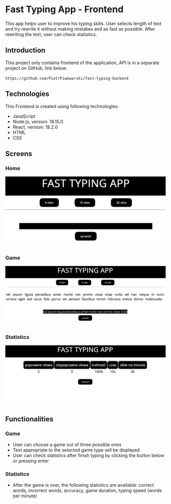 # Fast Typing App - Frontend
This app helps user to improve his typing skills. User selects length of text and try rewrite it without making mistakes
and as fast as possible. After rewriting the text, user can check statistics.

## Introduction
This project only contains frontend of the application, API is in a separate project on GitHub, link below:

`https://github.com/PiotrPiwowarski/fast-typing-backend`

## Technologies
This Frontend is created using following technologies:
* JavaScript
* Node.js, version: 18.15.0
* React, version: 18.2.0
* HTML
* CSS

## Screens
### Home
![home](./img/home.jpeg)

### Game
![game](./img/game.jpeg)

### Statistics
![statistics](./img/statistics.jpeg)

## Functionalities
### Game
* User can choose a game out of three possible ones
* Text appropriate to the selected game type will be displayed
* User can check statistics after finish typing by clicking the button below or pressing enter
### Statistics
* After the game is over, the following statistics are available: correct words, incorrect words, accuracy, game duration, typing speed (words per minute)

